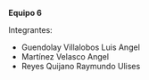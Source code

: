 <b>Equipo 6</b>

Integrantes:

  - Guendolay Villalobos Luis Angel
  - Martínez Velasco Angel
  - Reyes Quijano Raymundo Ulises
